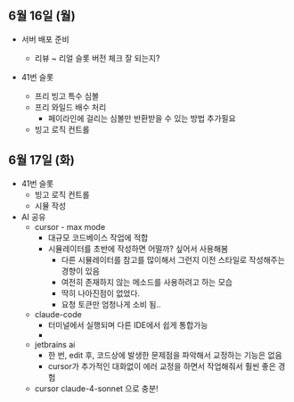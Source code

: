 
## 6월 16일 (월)

- 서버 배포 준비
	- 리뷰 ~ 리얼 슬롯 버전 체크 잘 되는지?

- 41번 슬롯
	- 프리 빙고 특수 심볼
	- 프리 와일드 배수 처리
		- 페이라인에 걸리는 심볼만 반환받을 수 있는 방법 추가필요
	- 빙고 로직 컨트롤


## 6월 17일 (화)

- 41번 슬롯
	- 빙고 로직 컨트롤
	- 시뮬 작성
- AI 공유
	- cursor - max mode
		- 대규모 코드베이스 작업에 적합
		- 시뮬레이터를 초반에 작성하면 어떨까? 싶어서 사용해봄
			- 다른 시뮬레이터를 참고를 많이해서 그런지 이전 스타일로 작성해주는 경향이 있음
			- 여전히 존재하지 않는 메소드를 사용하려고 하는 모습
			- 딱히 나아진점이 없었다.
			- 요청 토큰만 엄청나게 소비 됨..
	- claude-code
		- 터미널에서 실행되며 다른 IDE에서 쉽게 통합가능
		- 
	- jetbrains ai
		- 한 번, edit 후, 코드상에 발생한 문제점을 파악해서 교정하는 기능은 없음
		- cursor가 추가적인 대화없이 에러 교정을 하면서 작업해줘서 훨씬 좋은 경험
	- cursor claude-4-sonnet 으로 충분!